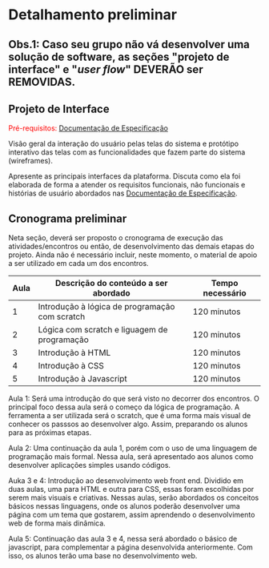 # Detalhamento preliminar

## Obs.1: Caso seu grupo não vá desenvolver uma solução de software, as seções "projeto de interface" e "_user flow_" DEVERÃO ser REMOVIDAS.

## Projeto de Interface

<span style="color:red">Pré-requisitos: <a href="2-Especificação do Projeto.md"> Documentação de Especificação</a></span>

Visão geral da interação do usuário pelas telas do sistema e protótipo interativo das telas com as funcionalidades que fazem parte do sistema (wireframes).

Apresente as principais interfaces da plataforma. Discuta como ela foi elaborada de forma a atender os requisitos funcionais, não funcionais e histórias de usuário abordados nas <a href="2-Especificação do Projeto.md"> Documentação de Especificação</a>.

## Cronograma preliminar

Neta seção, deverá ser proposto o cronograma de execução das atividades/encontros ou então, de desenvolvimento das demais etapas do projeto.
Ainda não é necessário incluir, neste momento, o material de apoio a ser utilizado em cada um dos encontros.



|Aula   | Descrição do conteúdo a ser abordado  | Tempo necessário |
|------|-----------------------------------------|----|
|1| Introdução à lógica de programação com scratch| 120 minutos | 
|2| Lógica com scratch e liguagem de programação   | 120 minutos |
|3| Introdução à HTML | 120 minutos | 
|4| Introdução à CSS   | 120 minutos |
|5| Introdução à Javascript | 120 minutos | 

Aula 1: Será uma introdução do que será visto no decorrer dos encontros. O principal foco dessa aula será o começo da lógica de programação. 
A ferramenta a ser utilizada será o scratch, que é uma forma mais visual de conhecer os passsos ao desenvolver algo.
Assim, preparando os alunos para as próximas etapas.

Aula 2: Uma continuação da aula 1, porém com o uso de uma linguagem de programação mais formal. 
Nessa aula, será apresentado aos alunos como desenvolver aplicações simples usando códigos. 

Auka 3 e 4: Introdução ao desenvolvimento web front end. Dividido em duas aulas, uma para HTML e outra para CSS, essas foram escolhidas por serem mais visuais e criativas. 
Nessas aulas, serão abordados os conceitos básicos nessas linguagens, onde os alunos poderão desenvolver uma página com um tema que gostarem, assim aprendendo o desenvolvimento web de forma mais dinâmica.

Aula 5: Continuação das aula 3 e 4, nessa será abordado o básico de javascript, para complementar a página desenvolvida anteriormente. 
Com isso, os alunos terão uma base no desenvolvimento web.








